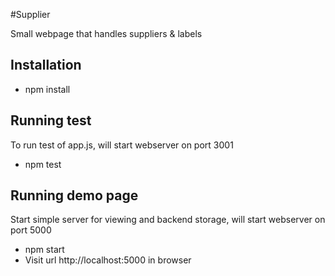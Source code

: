 #Supplier

Small webpage that handles suppliers & labels

## Installation 

* npm install

## Running test

To run test of app.js, will start webserver on port 3001

* npm test

## Running demo page

Start simple server for viewing and backend storage, will start webserver on port 5000 

* npm start
* Visit url http://localhost:5000 in browser
